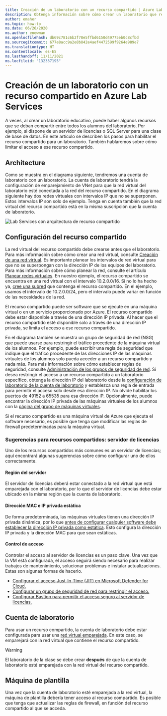 ```yaml
---
title: Creación de un laboratorio con un recurso compartido | Azure Lab Services
description: Obtenga información sobre cómo crear un laboratorio que requiera un recurso compartido entre los alumnos.
author: emaher
ms.topic: how-to
ms.date: 06/26/2020
ms.author: enewman
ms.openlocfilehash: db69c781c6b2f78e5ffbd6150d49775eb0c8cfbd
ms.sourcegitcommit: 677e8acc9a2e8b842e4aef4472599f9264e989e7
ms.translationtype: HT
ms.contentlocale: es-ES
ms.lasthandoff: 11/11/2021
ms.locfileid: "132337195"
---
```

# <a name="how-to-create-a-lab-with-a-shared-resource-in-azure-lab-services"></a>Creación de un laboratorio con un recurso compartido en Azure Lab Services

A veces, al crear un laboratorio educativo, puede haber algunos recursos que se deban compartir entre todos los alumnos del laboratorio.  Por ejemplo, si dispone de un servidor de licencias o SQL Server para una clase de base de datos.  En este artículo se describen los pasos para habilitar el recurso compartido para un laboratorio.  También hablaremos sobre cómo limitar el acceso a ese recurso compartido.

## <a name="architecture"></a>Architecture

Como se muestra en el diagrama siguiente, tendremos una cuenta de laboratorio con un laboratorio.  La cuenta de laboratorio tendrá la configuración de emparejamiento de VNet para que la red virtual del laboratorio esté conectada a la red del recurso compartido.  En el diagrama siguiente hay dos redes virtuales con intervalos IP que no se superponen.  Estos intervalos IP son solo de ejemplo.  Tenga en cuenta también que la red virtual del recurso compartido está en la misma suscripción que la cuenta de laboratorio.

![Lab Services con arquitectura de recurso compartido](./media/how-to-create-a-lab-with-shared-resource/shared-resource-architecture.png)

## <a name="setup-shared-resource"></a>Configuración del recurso compartido

La red virtual del recurso compartido debe crearse antes que el laboratorio.  Para más información sobre cómo crear una red virtual, consulte [Creación de una red virtual](../virtual-network/quick-create-portal.md).  Es importante planear los intervalos de red virtual para que no se superpongan con la dirección IP de los equipos del laboratorio.  Para más información sobre cómo planear la red, consulte el artículo [Planear redes virtuales](../virtual-network/virtual-network-vnet-plan-design-arm.md). En nuestro ejemplo, el recurso compartido se encuentra en una red virtual con el intervalo 10.2.0.0/16.  Si no lo ha hecho ya, [cree una subred](../virtual-network/virtual-network-manage-subnet.md#add-a-subnet) que contenga el recurso compartido.  En el ejemplo, usamos el intervalo de 10.2.0.0/24, pero el intervalo puede variar en función de las necesidades de la red.

El recurso compartido puede ser software que se ejecute en una máquina virtual o en un servicio proporcionado por Azure. El recurso compartido debe estar disponible a través de una dirección IP privada.  Al hacer que el recurso compartido esté disponible solo a través de una dirección IP privada, se limita el acceso a ese recurso compartido.

En el diagrama también se muestra un grupo de seguridad de red (NSG) que puede usarse para restringir el tráfico procedente de la máquina virtual de los alumnos.  Por ejemplo, puede escribir una regla de seguridad que indique que el tráfico procedente de las direcciones IP de las máquinas virtuales de los alumnos solo pueda acceder a un recurso compartido y nada más.  Para más información sobre cómo establecer reglas de seguridad, consulte [Administración de los grupos de seguridad de red](../virtual-network/manage-network-security-group.md#work-with-security-rules). Si desea restringir el acceso a un recurso compartido a un laboratorio específico, obtenga la dirección IP del laboratorio desde la [configuración de laboratorio de la cuenta de laboratorio](manage-labs.md#view-labs-in-a-lab-account) y establezca una regla de entrada para permitir el acceso solo desde esa dirección IP.  No olvide habilitar los puertos de 49152 a 65535 para esa dirección IP.  Opcionalmente, puede encontrar la dirección IP privada de las máquinas virtuales de los alumnos con la [página del grupo de máquinas virtuales](how-to-set-virtual-machine-passwords.md).

Si el recurso compartido es una máquina virtual de Azure que ejecuta el software necesario, es posible que tenga que modificar las reglas de firewall predeterminadas para la máquina virtual.

### <a name="tips-for-shared-resources---license-server"></a>Sugerencias para recursos compartidos: servidor de licencias
Uno de los recursos compartidos más comunes es un servidor de licencias; aquí encontrará algunas sugerencias sobre cómo configurar uno de ellos correctamente.
#### <a name="server-region"></a>Región del servidor
El servidor de licencias deberá estar conectado a la red virtual que está emparejada con el laboratorio, por lo que el servidor de licencias debe estar ubicado en la misma región que la cuenta de laboratorio.

#### <a name="static-private-ip-and-mac-address"></a>Dirección MAC e IP privada estática
De forma predeterminada, las máquinas virtuales tienen una dirección IP privada dinámica, por lo que [antes de configurar cualquier software debe establecer la dirección IP privada como estática](../virtual-network/ip-services/virtual-networks-static-private-ip-arm-pportal.md). Esto configura la dirección IP privada y la dirección MAC para que sean estáticas.  

#### <a name="control-access"></a>Control de acceso
Controlar el acceso al servidor de licencias es un paso clave.  Una vez que la VM está configurada, el acceso seguirá siendo necesario para realizar trabajos de mantenimiento, solucionar problemas e instalar actualizaciones.  Estas son algunas formas de hacerlo.
- [Configurar el acceso Just-In-Time (JIT) en Microsoft Defender for Cloud.](../security-center/security-center-just-in-time.md?tabs=jit-config-asc%252cjit-request-asc)
- [Configurar un grupo de seguridad de red para restringir el acceso.](../virtual-network/network-security-groups-overview.md)
- [Configurar Bastion para permitir el acceso seguro al servidor de licencias.](https://azure.microsoft.com/services/azure-bastion/)

## <a name="lab-account"></a>Cuenta de laboratorio

Para usar un recurso compartido, la cuenta de laboratorio debe estar configurada para usar una [red virtual emparejada](how-to-connect-peer-virtual-network.md).  En este caso, se emparejará con la red virtual que contiene el recurso compartido.

>[!WARNING]
>El laboratorio de la clase se debe crear **después** de que la cuenta de laboratorio esté emparejada con la red virtual del recurso compartido.

## <a name="template-machine"></a>Máquina de plantilla

Una vez que la cuenta de laboratorio esté emparejada a la red virtual, la máquina de plantilla debería tener acceso al recurso compartido.  Es posible que tenga que actualizar las reglas de firewall, en función del recurso compartido al que se acceda.
